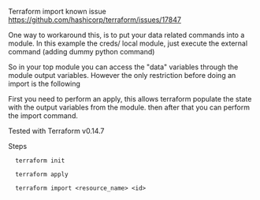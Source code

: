 Terraform import known issue https://github.com/hashicorp/terraform/issues/17847

One way to workaround this, is to put your data related commands into a module. 
In this example the creds/ local module, just execute the external command (adding dummy python command)

So in your top module you can access the "data" variables through the module output variables. 
However the only restriction before doing an import is the following 

First you need to perform an apply, this allows terraform populate the state with the output variables from the module.
then after that you can perform the import command. 

Tested with Terraform v0.14.7

Steps 

```
  terraform init
```

```
  terraform apply
```

```
  terraform import <resource_name> <id>
```
